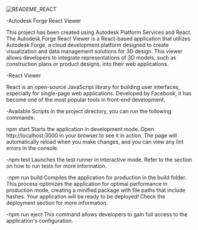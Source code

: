 ![READEME_REACT](https://github.com/user-attachments/assets/4add8a0f-bafe-4da8-b198-ea60c2c46a57)



-Autodesk Forge React Viewer


This project has been created using Autodesk Platform Services and React. The Autodesk Forge React Viewer is a React-based application that utilizes Autodesk Forge, a cloud development platform designed to create visualization and data management solutions for 3D design. 
This viewer allows developers to integrate representations of 3D models, such as construction plans or product designs, into their web applications.

-React Viewer


React is an open-source JavaScript library for building user interfaces, especially for single-page web applications. Developed by Facebook, it has become one of the most popular tools in front-end development.

-Available Scripts
In the project directory, you can run the following commands:

npm start
Starts the application in development mode. 
Open http://localhost:3000 in your browser to see it in action. 
The page will automatically reload when you make changes, and you can view any lint errors in the console.

-npm test
Launches the test runner in interactive mode. Refer to the section on how to run tests for more information.

-npm run build
Compiles the application for production in the build folder. 
This process optimizes the application for optimal performance in production mode, creating a minified package with file paths that include hashes. 
Your application will be ready to be deployed! Check the deployment section for more information.

-npm run eject
This command allows developers to gain full access to the application's configuration.
